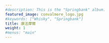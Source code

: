 ```yaml
---
#description: This is the "Springbank" album.
featured_image: convalmore_logo.jpg
#keywords: ["Whisky", "Springbank"]
title: 康法摩爾
weight: 1
#menus: "main"
---
```

